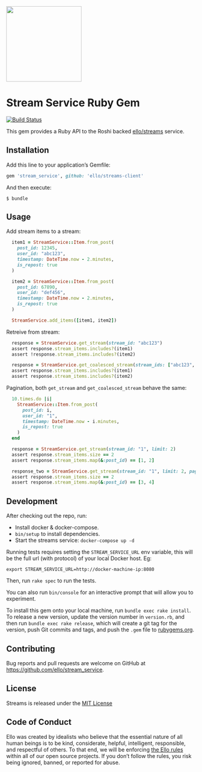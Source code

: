 <img src="http://d324imu86q1bqn.cloudfront.net/uploads/user/avatar/641/large_Ello.1000x1000.png" width="200px" height="200px" />

# Stream Service Ruby Gem

[![Build Status](https://travis-ci.com/ello/streams-client.svg?branch=main)](https://travis-ci.com/ello/streams-client)

This gem provides a Ruby API to the Roshi backed
[ello/streams](https://github.com/ello/streams) service.

## Installation

Add this line to your application’s Gemfile:

```ruby
gem 'stream_service', github: 'ello/streams-client'
```

And then execute:

```shell
$ bundle
```

## Usage

Add stream items to a stream:

```ruby
  item1 = StreamService::Item.from_post(
    post_id: 12345,
    user_id: "abc123",
    timestamp: DateTime.now - 2.minutes,
    is_repost: true
  )

  item2 = StreamService::Item.from_post(
    post_id: 67890,
    user_id: "def456",
    timestamp: DateTime.now - 2.minutes,
    is_repost: true
  )

  StreamService.add_items([item1, item2])
```

Retreive from stream:

```ruby
  response = StreamService.get_stream(stream_id: "abc123")
  assert response.stream_items.includes?(item1)
  assert !response.stream_items.includes?(item2)

  response = StreamService.get_coalesced_stream(stream_ids: ["abc123", "def456"])
  assert response.stream_items.includes?(item1)
  assert response.stream_items.includes?(item2)
```

Pagination, both `get_stream` and `get_coalesced_stream` behave the same:

```ruby
  10.times.do |i|
    StreamService::Item.from_post(
      post_id: i,
      user_id: "1",
      timestamp: DateTime.now - i.minutes,
      is_repost: true
    )
  end

  response = StreamService.get_stream(stream_id: "1", limit: 2)
  assert response.stream_items.size == 2
  assert response.stream_items.map(&:post_id) == [1, 2]

  response_two = StreamService.get_stream(stream_id: "1", limit: 2, pagination_slug: response.pagination_slug)
  assert response.stream_items.size == 2
  assert response.stream_items.map(&:post_id) == [3, 4]
```

## Development

After checking out the repo, run:

- Install docker & docker-compose.
- `bin/setup` to install dependencies.
- Start the streams service: `docker-compose up -d`

Running tests requires setting the `STREAM_SERVICE_URL` env variable, this will
be the full url (with protocol) of your local Docker host. Eg:

`export STREAM_SERVICE_URL=http://docker-machine-ip:8080`

Then, run `rake spec` to run the tests.

You can also run `bin/console` for an interactive prompt that will allow you to
experiment.

To install this gem onto your local machine, run `bundle exec rake install`. To
release a new version, update the version number in `version.rb`, and then run
`bundle exec rake release`, which will create a git tag for the version, push
Git commits and tags, and push the `.gem` file to
[rubygems.org](https://rubygems.org).

## Contributing

Bug reports and pull requests are welcome on GitHub at
https://github.com/ello/stream_service.

## License

Streams is released under the [MIT License](blob/main/LICENSE.txt)

## Code of Conduct

Ello was created by idealists who believe that the essential nature of all human
beings is to be kind, considerate, helpful, intelligent, responsible, and
respectful of others. To that end, we will be enforcing
[the Ello rules](https://ello.co/wtf/policies/rules/) within all of our open
source projects. If you don’t follow the rules, you risk being ignored, banned,
or reported for abuse.
